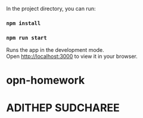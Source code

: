 In the project directory, you can run:
### `npm install`

### `npm run start`

Runs the app in the development mode.\
Open [http://localhost:3000](http://localhost:3000) to view it in your browser.

# opn-homework
# ADITHEP SUDCHAREE